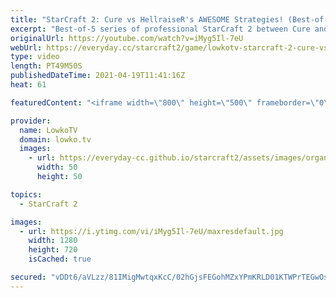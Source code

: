 ```yaml
---
title: "StarCraft 2: Cure vs HellraiseR's AWESOME Strategies! (Best-of-5)"
excerpt: "Best-of-5 series of professional StarCraft 2 between Cure and HellraiseR.  Creighton's Twitch stream: https://twitch.tv/creightonolsen  Support my work on Patreon: http://www.patreon.com/lowkotv Become a YouTube member: https://lowko.tv/join  My second channel: http://lowko.tv/morelowko Lowko Merch:"
originalUrl: https://youtube.com/watch?v=iMyg5Il-7eU
webUrl: https://everyday.cc/starcraft2/game/lowkotv-starcraft-2-cure-vs-hellraisers-awesome-strategies-best-of-5/
type: video
length: PT49M50S
publishedDateTime: 2021-04-19T11:41:16Z
heat: 61

featuredContent: "<iframe width=\"800\" height=\"500\" frameborder=\"0\" src=\"https://www.youtube.com/embed/iMyg5Il-7eU\" allow=\"accelerometer; autoplay; encrypted-media; gyroscope; picture-in-picture\" allowfullscreen></iframe>"

provider:
  name: LowkoTV
  domain: lowko.tv
  images:
    - url: https://everyday-cc.github.io/starcraft2/assets/images/organizations/lowko.tv-50x50.jpg
      width: 50
      height: 50

topics:
  - StarCraft 2

images:
  - url: https://i.ytimg.com/vi/iMyg5Il-7eU/maxresdefault.jpg
    width: 1280
    height: 720
    isCached: true

secured: "vDDt6/aVLzz/81IMigMwtqxKcC/02hGjsFEGohMZxYPmKRLD01KTWPrTEGwOsLe2gOtCD5DDfXsQxavOojXPhPnFqb97L2wD4+TOaTAEeGIrAjXTRV6Fg7cf5Rk3lc0AmNfCEYul5DvX+6HGvnJqNbl77mhHDJUS4Uu2eOdNDGrJsX+3mfDgpHAWuY9G5dd+Bg8giLOmJFTqi2sfW/2XZHlkXhHU+2tQ7986g7eTZhEACm7DsH2hP7W69Ekr2Xm/VomjG3PIzeSJa8qvqoaX7Lo/FZiCx2UP//ZJ3VD42k10Il5pwHS9bgbN/aSxjBj0oTJG9h7uIAluqHm5JSEBLGICmQnxD2B71hwi1zCAimyj8mYJEoz+rs09gnfOFeg/ZL2Rxabq/KQFUv9aR/XGvPWIl3VTBeZE2Oqyd9Q4lssV4HatU06sMrGePgxWMxRL;FMlD+uX4+uK6PdeKuJl35A=="
---
```



